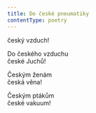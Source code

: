 ```yaml
---
title: Do české pneumatiky
contentType: poetry
---
```


<section>

český vzduch!

Do českého vzduchu  
české Juchů!

Českým ženám  
česká věna!

Českým ptákům  
české vakuum!

</section>
